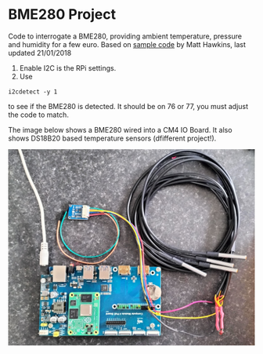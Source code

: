 # BME280 Project
Code to interrogate a BME280, providing ambient temperature, pressure and humidity for a few euro.
Based on 
[sample code](https://www.raspberrypi-spy.co.uk/2016/07/using-bme280-i2c-temperature-pressure-sensor-in-python)
by Matt Hawkins, last updated 21/01/2018

1. Enable I2C is the RPi settings.
2. Use 
```
i2cdetect -y 1
```
to see if the BME280 is detected. It should be on 76 or 77, you must adjust the code to match.

The image below shows a BME280 wired into a CM4 IO Board. It also shows DS18B20 based temperature sensors (dfifferent project!).

<img title="BME280 on CM4" alt="BME280" src="/images/BME280.jpg">
